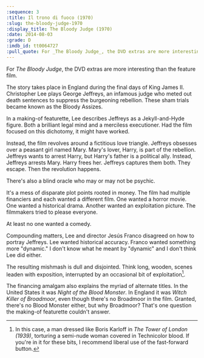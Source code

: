 ```yaml
---
:sequence: 3
:title: Il trono di fuoco (1970)
:slug: the-bloody-judge-1970
:display_title: The Bloody Judge (1970)
:date: 2014-08-03
:grade: D
:imdb_id: tt0064727
:pull_quote: For _The Bloody Judge_, the DVD extras are more interesting than the feature film.
---
```

For _The Bloody Judge_, the DVD extras are more interesting than the feature film.

The story takes place in England during the final days of King James II. Christopher Lee plays George Jeffreys, an infamous judge who meted out death sentences to suppress the burgeoning rebellion. These sham trials became known as the Bloody Assizes. 

In a making-of featurette, Lee describes Jeffreys as a Jekyll-and-Hyde figure. Both a brilliant legal mind and a merciless executioner. Had the film focused on this dichotomy, it might have worked.

Instead, the film revolves around a fictitious love triangle. Jeffreys obsesses over a peasant girl named Mary. Mary's lover, Harry, is part of the rebellion. Jeffreys wants to arrest Harry, but Harry's father is a political ally. Instead, Jeffreys arrests Mary. Harry frees her. Jeffreys captures them both. They escape. Then the revolution happens.

There's also a blind oracle who may or may not be psychic.

It's a mess of disparate plot points rooted in money. The film had multiple financiers and each wanted a different film. One wanted a horror movie. One wanted a historical drama. Another wanted an exploitation picture. The filmmakers tried to please everyone. 

At least no one wanted a comedy.

Compounding matters, Lee and director Jesús Franco disagreed on how to portray Jeffreys. Lee wanted historical accuracy.  Franco wanted something more "dynamic." I don't know what he meant by "dynamic" and I don't think Lee did either.

The resulting mishmash is dull and disjointed. Think long, wooden, scenes leaden with exposition, interrupted by an occasional bit of exploitation[^1]. 

The financing amalgam also explains the myriad of alternate titles. In the United States it was _Night of the Blood Monster_. In England it was _Witch Killer of Broadmoor_, even though there's no Broadmoor in the film. Granted, there's no Blood Monster either, but why Broadmoor? That's one question the making-of featurette couldn't answer.

[^1]:  In this case, a man dressed like Boris Karloff in _The Tower of London (1939)_, torturing a semi-nude woman covered in Technicolor blood.  If you're in it for these bits, I recommend liberal use of the fast-forward button.
